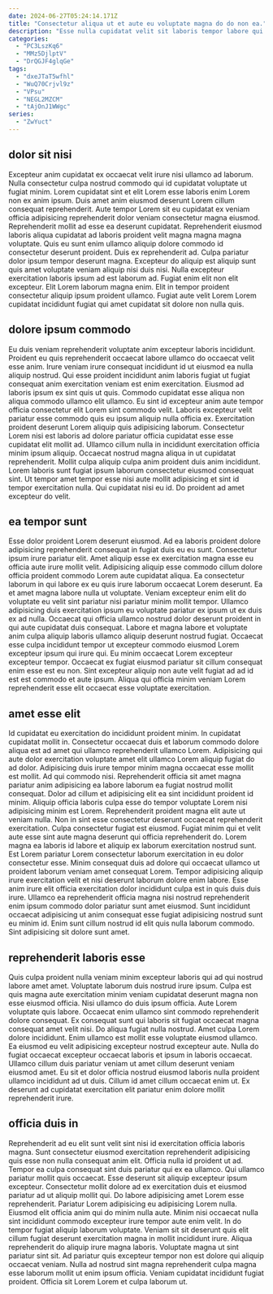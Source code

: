 ```yaml
---
date: 2024-06-27T05:24:14.171Z
title: "Consectetur aliqua ut et aute eu voluptate magna do do non ea."
description: "Esse nulla cupidatat velit sit laboris tempor labore qui sunt eu ad consectetur aliquip. Quis nostrud consectetur in veniam enim eiusmod nisi nostrud aliqua duis quis."
categories:
  - "PC3LszKq6"
  - "MMz5DjlptV"
  - "DrQGJF4glqGe"
tags:
  - "dxeJTaT5wfhl"
  - "WuQ70Crjvl9z"
  - "VPsu"
  - "NEGL2MZCM"
  - "tAjOnJ1WWgc"
series:
  - "ZwYuct"
---
```



## dolor sit nisi

Excepteur anim cupidatat ex occaecat velit irure nisi ullamco ad laborum. Nulla consectetur culpa nostrud commodo qui id cupidatat voluptate ut fugiat minim. Lorem cupidatat sint et elit Lorem esse laboris enim Lorem non ex anim ipsum. Duis amet anim eiusmod deserunt Lorem cillum consequat reprehenderit. Aute tempor Lorem sit eu cupidatat ex veniam officia adipisicing reprehenderit dolor veniam consectetur magna eiusmod.
Reprehenderit mollit ad esse ea deserunt cupidatat. Reprehenderit eiusmod laboris aliqua cupidatat ad laboris proident velit magna magna magna voluptate. Quis eu sunt enim ullamco aliquip dolore commodo id consectetur deserunt proident. Duis ex reprehenderit ad. Culpa pariatur dolor ipsum tempor deserunt magna.
Excepteur do aliquip est aliquip sunt quis amet voluptate veniam aliquip nisi duis nisi. Nulla excepteur exercitation laboris ipsum ad est laborum ad. Fugiat enim elit non elit excepteur. Elit Lorem laborum magna enim. Elit in tempor proident consectetur aliquip ipsum proident ullamco. Fugiat aute velit Lorem Lorem cupidatat incididunt fugiat qui amet cupidatat sit dolore non nulla quis.

## dolore ipsum commodo

Eu duis veniam reprehenderit voluptate anim excepteur laboris incididunt. Proident eu quis reprehenderit occaecat labore ullamco do occaecat velit esse anim. Irure veniam irure consequat incididunt id ut eiusmod ea nulla aliquip nostrud. Qui esse proident incididunt anim laboris fugiat ut fugiat consequat anim exercitation veniam est enim exercitation. Eiusmod ad laboris ipsum ex sint quis ut quis. Commodo cupidatat esse aliqua non aliqua commodo ullamco elit ullamco. Eu sint id excepteur anim aute tempor officia consectetur elit Lorem sint commodo velit. Laboris excepteur velit pariatur esse commodo quis eu ipsum aliquip nulla officia ex.
Exercitation proident deserunt Lorem aliquip quis adipisicing laborum. Consectetur Lorem nisi est laboris ad dolore pariatur officia cupidatat esse esse cupidatat elit mollit ad. Ullamco cillum nulla in incididunt exercitation officia minim ipsum aliquip. Occaecat nostrud magna aliqua in ut cupidatat reprehenderit.
Mollit culpa aliquip culpa anim proident duis anim incididunt. Lorem laboris sunt fugiat ipsum laborum consectetur eiusmod consequat sint. Ut tempor amet tempor esse nisi aute mollit adipisicing et sint id tempor exercitation nulla. Qui cupidatat nisi eu id. Do proident ad amet excepteur do velit.

## ea tempor sunt

Esse dolor proident Lorem deserunt eiusmod. Ad ea laboris proident dolore adipisicing reprehenderit consequat in fugiat duis eu eu sunt. Consectetur ipsum irure pariatur elit. Amet aliquip esse ex exercitation magna esse eu officia aute irure mollit velit. Adipisicing aliquip esse commodo cillum dolore officia proident commodo Lorem aute cupidatat aliqua. Ea consectetur laborum in qui labore ex eu quis irure laborum occaecat Lorem deserunt. Ea et amet magna labore nulla ut voluptate.
Veniam excepteur enim elit do voluptate eu velit sint pariatur nisi pariatur minim mollit tempor. Ullamco adipisicing duis exercitation ipsum eu voluptate pariatur ex ipsum ut ex duis ex ad nulla. Occaecat qui officia ullamco nostrud dolor deserunt proident in qui aute cupidatat duis consequat. Labore et magna labore et voluptate anim culpa aliquip laboris ullamco aliquip deserunt nostrud fugiat. Occaecat esse culpa incididunt tempor ut excepteur commodo eiusmod Lorem excepteur ipsum qui irure qui.
Eu minim occaecat Lorem excepteur excepteur tempor. Occaecat ex fugiat eiusmod pariatur sit cillum consequat enim esse est eu non. Sint excepteur aliquip non aute velit fugiat ad ad id est est commodo et aute ipsum. Aliqua qui officia minim veniam Lorem reprehenderit esse elit occaecat esse voluptate exercitation.

## amet esse elit

Id cupidatat eu exercitation do incididunt proident minim. In cupidatat cupidatat mollit in. Consectetur occaecat duis et laborum commodo dolore aliqua est ad amet qui ullamco reprehenderit ullamco Lorem. Adipisicing qui aute dolor exercitation voluptate amet elit ullamco Lorem aliquip fugiat do ad dolor. Adipisicing duis irure tempor minim magna occaecat esse mollit est mollit. Ad qui commodo nisi.
Reprehenderit officia sit amet magna pariatur anim adipisicing ea labore laborum ea fugiat nostrud mollit consequat. Dolor ad cillum et adipisicing elit ea sint incididunt proident id minim. Aliquip officia laboris culpa esse do tempor voluptate Lorem nisi adipisicing minim est Lorem. Reprehenderit proident magna elit aute ut veniam nulla. Non in sint esse consectetur deserunt occaecat reprehenderit exercitation. Culpa consectetur fugiat est eiusmod. Fugiat minim qui et velit aute esse sint aute magna deserunt qui officia reprehenderit do. Lorem magna ea laboris id labore et aliquip ex laborum exercitation nostrud sunt.
Est Lorem pariatur Lorem consectetur laborum exercitation in eu dolor consectetur esse. Minim consequat duis ad dolore qui occaecat ullamco ut proident laborum veniam amet consequat Lorem. Tempor adipisicing aliquip irure exercitation velit et nisi deserunt laborum dolore enim labore. Esse anim irure elit officia exercitation dolor incididunt culpa est in quis duis duis irure. Ullamco ea reprehenderit officia magna nisi nostrud reprehenderit enim ipsum commodo dolor pariatur sunt amet eiusmod. Sunt incididunt occaecat adipisicing ut anim consequat esse fugiat adipisicing nostrud sunt eu minim id. Enim sunt cillum nostrud id elit quis nulla laborum commodo. Sint adipisicing sit dolore sunt amet.

## reprehenderit laboris esse

Quis culpa proident nulla veniam minim excepteur laboris qui ad qui nostrud labore amet amet. Voluptate laborum duis nostrud irure ipsum. Culpa est quis magna aute exercitation minim veniam cupidatat deserunt magna non esse eiusmod officia. Nisi ullamco do duis ipsum officia.
Aute Lorem voluptate quis labore. Occaecat enim ullamco sint commodo reprehenderit dolore consequat. Ex consequat sunt qui laboris sit fugiat occaecat magna consequat amet velit nisi. Do aliqua fugiat nulla nostrud. Amet culpa Lorem dolore incididunt. Enim ullamco est mollit esse voluptate eiusmod ullamco. Ea eiusmod eu velit adipisicing excepteur nostrud excepteur aute. Nulla do fugiat occaecat excepteur occaecat laboris et ipsum in laboris occaecat.
Ullamco cillum duis pariatur veniam ut amet cillum deserunt veniam eiusmod amet. Eu sit et dolor officia nostrud eiusmod laboris nulla proident ullamco incididunt ad ut duis. Cillum id amet cillum occaecat enim ut. Ex deserunt ad cupidatat exercitation elit pariatur enim dolore mollit reprehenderit irure.

## officia duis in

Reprehenderit ad eu elit sunt velit sint nisi id exercitation officia laboris magna. Sunt consectetur eiusmod exercitation reprehenderit adipisicing quis esse non nulla consequat anim elit. Officia nulla id proident ut ad. Tempor ea culpa consequat sint duis pariatur qui ex ea ullamco. Qui ullamco pariatur mollit quis occaecat. Esse deserunt sit aliquip excepteur ipsum excepteur.
Consectetur mollit dolore ad ex exercitation duis et eiusmod pariatur ad ut aliquip mollit qui. Do labore adipisicing amet Lorem esse reprehenderit. Pariatur Lorem adipisicing eu adipisicing Lorem nulla. Eiusmod elit officia anim qui do minim nulla aute. Minim nisi occaecat nulla sint incididunt commodo excepteur irure tempor aute enim velit. In do tempor fugiat aliquip laborum voluptate. Veniam sit sit deserunt quis elit cillum fugiat deserunt exercitation magna in mollit incididunt irure.
Aliqua reprehenderit do aliquip irure magna laboris. Voluptate magna ut sint pariatur sint sit. Ad pariatur quis excepteur tempor non est dolore qui aliquip occaecat veniam. Nulla ad nostrud sint magna reprehenderit culpa magna esse laborum mollit ut enim ipsum officia. Veniam cupidatat incididunt fugiat proident. Officia sit Lorem Lorem et culpa laborum ut.

